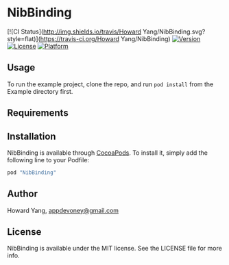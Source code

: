 # NibBinding

[![CI Status](http://img.shields.io/travis/Howard Yang/NibBinding.svg?style=flat)](https://travis-ci.org/Howard Yang/NibBinding)
[![Version](https://img.shields.io/cocoapods/v/NibBinding.svg?style=flat)](http://cocoapods.org/pods/NibBinding)
[![License](https://img.shields.io/cocoapods/l/NibBinding.svg?style=flat)](http://cocoapods.org/pods/NibBinding)
[![Platform](https://img.shields.io/cocoapods/p/NibBinding.svg?style=flat)](http://cocoapods.org/pods/NibBinding)

## Usage

To run the example project, clone the repo, and run `pod install` from the Example directory first.

## Requirements

## Installation

NibBinding is available through [CocoaPods](http://cocoapods.org). To install
it, simply add the following line to your Podfile:

```ruby
pod "NibBinding"
```

## Author

Howard Yang, appdevoney@gmail.com

## License

NibBinding is available under the MIT license. See the LICENSE file for more info.
